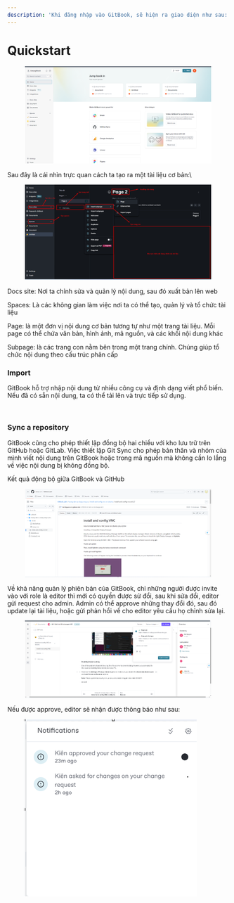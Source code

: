 ```yaml
---
description: 'Khi đăng nhập vào GitBook, sẽ hiện ra giao diện như sau:'
---
```


# Quickstart

<figure><img src="../.gitbook/assets/homegitbook.png" alt=""><figcaption></figcaption></figure>

Sau đây là cái nhìn trực quan cách ta tạo ra một tài liệu cơ bản:\


<figure><img src="../.gitbook/assets/nd.png" alt=""><figcaption></figcaption></figure>

Docs site: Nơi ta chỉnh sửa và quản lý nội dung, sau đó xuất bản lên web

Spaces: Là các không gian làm việc nơi ta có thể tạo, quản lý và tổ chức tài liệu

Page: là một đơn vị nội dung cơ bản tương tự như một trang tài liệu. Mỗi page có thể chứa văn bản, hình ảnh, mã nguồn, và các khối nội dung khác

Subpage: là các trang con nằm bên trong một trang chính. Chúng giúp tổ chức nội dung theo cấu trúc phân cấp

### Import

GitBook hỗ trợ nhập nội dung từ nhiều công cụ và định dạng viết phổ biến. Nếu đã có sẵn nội dung, ta có thể tải lên và trực tiếp sử dụng.

<div data-full-width="false">

<figure><img src="https://gitbookio.github.io/onboarding-template-images/quickstart-import.png" alt=""><figcaption></figcaption></figure>

</div>



### Sync a repository

GitBook cũng cho phép  thiết lập đồng bộ hai chiều với kho lưu trữ trên GitHub hoặc GitLab. Việc thiết lập Git Sync cho phép bản thân và nhóm của mình viết nội dung trên GitBook hoặc trong mã nguồn mà không cần lo lắng về việc nội dung bị không đồng bộ.

Kết quả động bộ giữa GitBook và GitHub

<figure><img src="../.gitbook/assets/sync.png" alt=""><figcaption></figcaption></figure>

Về khả năng quản lý phiên bản của GitBook, chỉ những người được invite vào với role là editor thì mới có quyền được sử đổi, sau khi sửa đổi, editor gửi request cho admin. Admin có thể approve những thay đổi đó, sau đó update lại tài liệu, hoặc gửi phản hồi về cho editor yêu cầu họ chỉnh sửa lại.

<figure><img src="../.gitbook/assets/request.png" alt=""><figcaption></figcaption></figure>

Nếu được approve, editor sẽ nhận được thông báo như sau:

<figure><img src="../.gitbook/assets/1.png" alt=""><figcaption></figcaption></figure>
